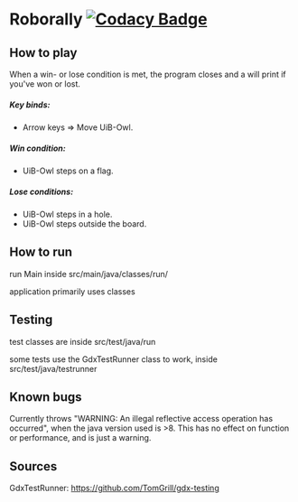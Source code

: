 # Roborally   [![Codacy Badge](https://api.codacy.com/project/badge/Grade/1d6990f9294f4eb5a56e59736575c6da)](https://www.codacy.com/gh/inf112-v20/wobbly_blues?utm_source=github.com&amp;utm_medium=referral&amp;utm_content=inf112-v20/wobbly_blues&amp;utm_campaign=Badge_Grade)

## How to play
When a win- or lose condition is met, the program closes and a will print if you've won or lost.

##### Key binds:
* Arrow keys => Move UiB-Owl.

##### Win condition:
* UiB-Owl steps on a flag.

##### Lose conditions:
* UiB-Owl steps in a hole.
* UiB-Owl steps outside the board.

## How to run
run Main inside src/main/java/classes/run/

application primarily uses classes 

## Testing
test classes are inside src/test/java/run 

some tests use the GdxTestRunner class to work, inside src/test/java/testrunner 

## Known bugs
Currently throws "WARNING: An illegal reflective access operation has occurred", 
when the java version used is >8. This has no effect on function or performance, and is just a warning.

## Sources
GdxTestRunner: https://github.com/TomGrill/gdx-testing

